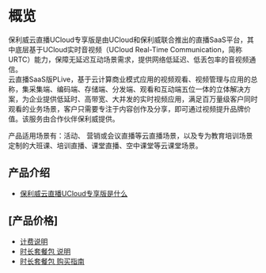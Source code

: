 <!--一下子提供一种思路，欢迎大家发挥 -->

# 概览
保利威云直播UCloud专享版是由UCloud和保利威联合推出的直播SaaS平台，其中底层基于UCloud实时音视频（UCloud Real-Time Communication，简称URTC）能力，保障无延迟互动场景需求，提供网络低延迟、低丢包率的音视频通信。    
云直播SaaS版PLive，基于云计算商业模式应用的视频观看、视频管理与应用的总称，集采集端、编码端、存储端、分发端、观看和互动端五位一体的立体解决方案，为企业提供低延时、高带宽、大并发的实时视频应用，满足百万量级客户同时观看的业务场景，客户只需要专注于内容创作及分享，即可通过视频提升品牌价值。该服务由合作伙伴保利威提供。


产品适用场景有：活动、 营销或会议直播等云直播场景，以及专为教育培训场景定制的大班课、培训直播、课堂直播、空中课堂等云课堂场景。

## 产品介绍

* [保利威云直播UCloud专享版是什么](plive/introduction)

## [产品价格]
* [计费说明](/plive/price/index)
* [时长套餐包 说明](/plive/price/prepay)
* [时长套餐包 购买指南](/plive/price/PrepayGuide)
